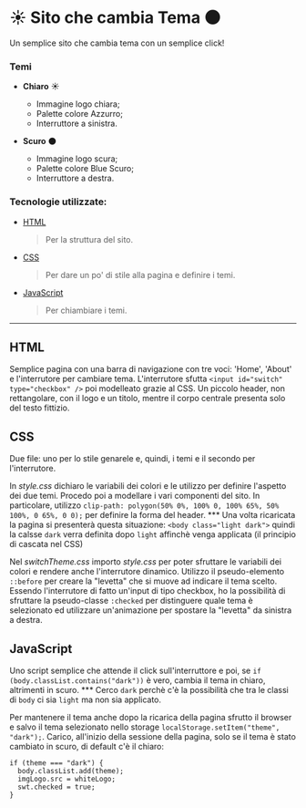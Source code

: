 # :sunny: Sito che cambia Tema :new_moon:

Un semplice sito che cambia tema con un semplice click!

### Temi

- **Chiaro** :sunny:
  - Immagine logo chiara;
  - Palette colore Azzurro;
  - Interruttore a sinistra.

- **Scuro** :new_moon:
  - Immagine logo scura;
  - Palette colore Blue Scuro;
  - Interruttore a destra.

<!-- Check Out: [Mitch D. Lincoln](http://mitchdlincoln.tech/) -->

### Tecnologie utilizzate:

- [HTML](#html)

  > Per la struttura del sito.

- [CSS](#css)

  > Per dare un po' di stile alla pagina e definire i temi.

- [JavaScript](#javascript)

  > Per chiambiare i temi.

---

## HTML

Semplice pagina con una barra di navigazione con tre voci: 'Home', 'About' e l'interrutore per cambiare tema.
L'interrutore sfutta `<input id="switch" type="checkbox" />` poi modelleato grazie al CSS.
Un piccolo header, non rettangolare, con il logo e un titolo, mentre il corpo centrale presenta solo del testo fittizio.

## CSS

Due file: uno per lo stile genarele e, quindi, i temi e il secondo per l'interrutore.

In *style.css* dichiaro le variabili dei colori e le utilizzo per definire l'aspetto dei due temi. Procedo poi a modellare i vari componenti del sito.
In particolare, utilizzo `clip-path: polygon(50% 0%, 100% 0, 100% 65%, 50% 100%, 0 65%, 0 0);` per definire la forma del header.
\*** Una volta ricaricata la pagina si presenterà questa situazione: `<body class="light dark">` quindi la calsse `dark` verra definita dopo `light` affinchè venga applicata (il principio di cascata nel CSS)

Nel *switchTheme.css* importo *style.css* per poter sfruttare le variabili dei colori e rendere anche l'interrutore dinamico.
Utilizzo il pseudo-elemento `::before` per creare la "levetta" che si muove ad indicare il tema scelto. 
Essendo l'interrutore di fatto un'input di tipo checkbox, ho la possibilità di sfruttare la pseudo-classe `:checked` per distinguere quale tema è selezionato ed utilizzare un'animazione per spostare la "levetta" da sinistra a destra.

## JavaScript

Uno script semplice che attende il click sull'interruttore e poi, se `if (body.classList.contains("dark"))` è vero, cambia il tema in chiaro, altrimenti in scuro.
\*** Cerco `dark` perchè c'è la possibilità che tra le classi di `body` ci sia `light` ma non sia applicato.

Per mantenere il tema anche dopo la ricarica della pagina sfrutto il browser e salvo il tema selezionato nello storage `localStorage.setItem("theme", "dark");`.
Carico, all'inizio della sessione della pagina, solo se il tema è stato cambiato in scuro, di default c'è il chiaro:
```
if (theme === "dark") {
  body.classList.add(theme);
  imgLogo.src = whiteLogo;  
  swt.checked = true;
}
```
